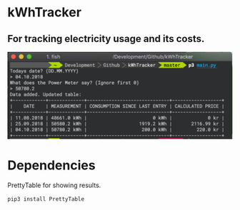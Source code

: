 # kWhTracker
## For tracking electricity usage and its costs.

![Image of program in use](./img/exampleRun.png "Example of use")


# Dependencies
PrettyTable for showing results.
```bash
pip3 install PrettyTable
```
